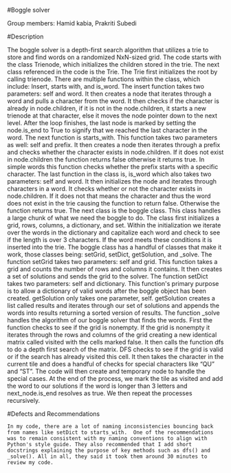 #Boggle solver

Group members: Hamid kabia, Prakriti Subedi

#Description

The boggle solver is a depth-first search algorithm that utilizes a trie to store and find words on a randomized NxN-sized grid. The code starts with the class Trienode, which initializes the children stored in the trie. The next class referenced in the code is the Trie. The Trie first initializes the root by calling trienode. There are multiple functions within the class, which include: Insert, starts with, and is_word. 
The insert function takes two parameters: self and word. It then creates a node that iterates through a word and pulls a character from the word. It then checks if the character is already in node.children, if it is not in the node.children, it starts a new trienode at that character, else it moves the node pointer down to the next level. After the loop finishes, the last node is marked by setting the node.is_end to True to signify that we reached the last character in the word. 
The next function is starts_with. This function takes two parameters as well: self and prefix. It then creates a node then iterates through a prefix and checks whether the character exists in node.children. If it does not exist in node.children the function returns false otherwise it returns true. In simple words this function checks whether the prefix starts with a specific character.
The last function in the class is, is_word which also takes two parameters: self and word. It then initializes the node and iterates through characters in a word. It checks whether or not the character exists in node.children. If it does not that means the character and thus the word does not exist in the trie causing the function to return false. Otherwise the function returns true.
The next class is the boggle class. This class handles a large chunk of what we need the boggle to do. The class first initializes a grid, rows, columns, a dictionary, and set. Within the initialization we iterate over the words in the dictionary and capitalize each word and check to see if the length is over 3 characters. If the word meets these conditions it is inserted into the trie. The boggle class has a handful of classes that make it work, those classes being: setGrid, setDict, getSolution, and _solve.
The function setGrid takes two parameters: self and grid. This function takes a grid and counts the number of rows and columns it contains. It then creates a set of solutions and sends the grid to the solver. The function setDict takes two parameters: self and dictionary. This function's primary purpose is to allow a dictionary of valid words after the boggle object has been created.
getSolution only takes one parameter, self. getSolution creates a list called results and iterates through our set of solutions and appends the words into results returning a sorted version of results.
The function _solve handles the algorithm of our boggle solver that finds the words. First the function checks to see if the grid is nonempty. If the grid is nonempty it iterates through the rows and columns of the grid creating a new identical matrix called visited with the cells marked false. It then calls the function dfs to do a depth first search of the matrix.
DFS checks to see if the grid is valid or if the search has already visited this cell. It then takes the character in the current tile and does a handful of checks for special characters like “QU” and “ST”. The code will then create and temporary node to handle the special cases. At the end of the process, we mark the tile as visited and add the word to our solutions if the word is longer than 3 letters and next_node.is_end resolves as true. We then repeat the processes recursively.

#Defects and Recommendations

	In my code, there are a lot of naming inconsistencies bouncing back from names like setDict to starts_with.  One of the recommendations was to remain consistent with my naming conventions to align with Python's style guide. They also recommended that I add short docstrings explaining the purpose of key methods such as dfs() and _solve(). All in all, they said it took them around 30 minutes to review my code.

